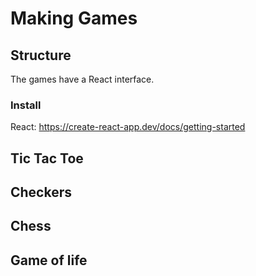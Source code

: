 # Making Games

## Structure

The games have a React interface. 

### Install

React: https://create-react-app.dev/docs/getting-started

## Tic Tac Toe

## Checkers

## Chess

## Game of life